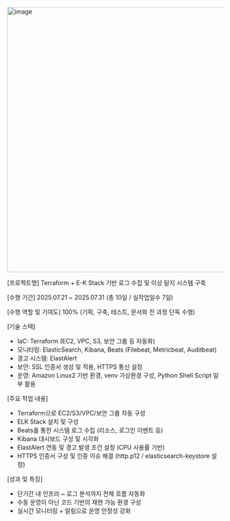 <img width="1154" height="619" alt="image" src="https://github.com/user-attachments/assets/a1d4fe92-64b3-4321-8776-7b5661e55dda" />

[프로젝트명] Terraform + E-K Stack 기반 로그 수집 및 이상 탐지 시스템 구축

[수행 기간] 2025.07.21 ~ 2025.07.31 (총 10일 / 실작업일수 7일)

[수행 역할 및 기여도] 100% (기획, 구축, 테스트, 문서화 전 과정 단독 수행)

[기술 스택]
- IaC: Terraform (EC2, VPC, S3, 보안 그룹 등 자동화)
- 모니터링: ElasticSearch, Kibana, Beats (Filebeat, Metricbeat, Auditbeat)
- 경고 시스템: ElastAlert
- 보안: SSL 인증서 생성 및 적용, HTTPS 통신 설정
- 운영: Amazon Linux2 기반 환경, venv 가상환경 구성, Python Shell Script 일부 활용

[주요 작업 내용]
- Terraform으로 EC2/S3/VPC/보안 그룹 자동 구성
- ELK Stack 설치 및 구성
- Beats를 통한 시스템 로그 수집 (리소스, 로그인 이벤트 등)
- Kibana 대시보드 구성 및 시각화
- ElastAlert 연동 및 경고 발생 조건 설정 (CPU 사용률 기반)
- HTTPS 인증서 구성 및 인증 이슈 해결 (http.p12 / elasticsearch-keystore 설정)

[성과 및 특징]
- 단기간 내 인프라 ~ 로그 분석까지 전체 흐름 자동화
- 수동 운영이 아닌 코드 기반의 재현 가능 환경 구성
- 실시간 모니터링 + 알림으로 운영 안정성 강화


